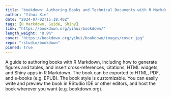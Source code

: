 ```yaml
---
title: "bookdown: Authoring Books and Technical Documents with R Markdown"
author: "Yihui Xie"
date: "2024-07-02T15:18:40Z"
tags: [R Markdown, Guide, Shiny]
link: "https://bookdown.org/yihui/bookdown/"
length_weight: "8.9%"
cover: "https://bookdown.org/yihui/bookdown/images/cover.jpg"
repo: "rstudio/bookdown"
pinned: true
---
```


A guide to authoring books with R Markdown, including how to generate figures and tables, and insert cross-references, citations, HTML widgets, and Shiny apps in R Markdown. The book can be exported to HTML, PDF, and e-books (e.g. EPUB). The book style is customizable. You can easily write and preview the book in RStudio IDE or other editors, and host the book wherever you want (e.g. bookdown.org).
